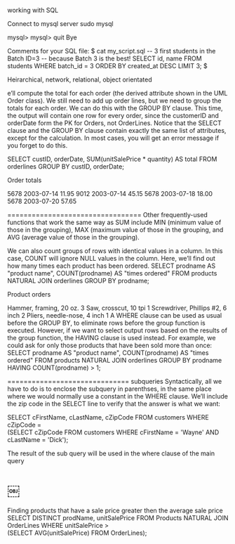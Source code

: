 working with SQL

Connect to mysql server 
sudo mysql


mysql>
mysql> quit
Bye




Comments for your SQL file:
$ cat my_script.sql
-- 3 first students in the Batch ID=3
-- because Batch 3 is the best!
SELECT id, name FROM students WHERE batch_id = 3 ORDER BY created_at DESC LIMIT 3;
$

Heirarchical, network, relational, object orientated


e’ll compute the total for each order (the derived attribute shown in the UML Order class). We still need to add up order lines, but we need to group the totals for each order. We can do this with the GROUP BY clause. This time, the output will contain one row for every order, since the customerID and orderDate form the PK for Orders, not OrderLines. Notice that the SELECT clause and the GROUP BY clause contain exactly the same list of attributes, except for the calculation. In most cases, you will get an error message if you forget to do this.

SELECT custID, orderDate, SUM(unitSalePrice * quantity) AS total
FROM orderlines
GROUP BY custID, orderDate;

Order totals
		
5678	2003-07-14	11.95
9012	2003-07-14	45.15
5678	2003-07-18	18.00
5678	2003-07-20	57.65

=================================
Other frequently-used functions that work the same way as SUM include MIN (minimum value of those in the grouping), MAX (maximum value of those in the grouping, and AVG (average value of those in the grouping).


We can also count groups of rows with identical values in a column. In this case, COUNT will ignore NULL values in the column. Here, we’ll find out how many times each product has been ordered.
        SELECT prodname AS "product name", 
           COUNT(prodname) AS "times ordered"
        FROM products NATURAL JOIN orderlines
        GROUP BY prodname;

Product orders
	
Hammer, framing, 20 oz.	3
Saw, crosscut, 10 tpi	1
Screwdriver, Phillips #2, 6 inch	2
Pliers, needle-nose, 4 inch	1
A WHERE clause can be used as usual before the GROUP BY, to eliminate rows before the group function is executed. However, if we want to select output rows based on the results of the group function, the HAVING clause is used instead. For example, we could ask for only those products that have been sold more than once:
        SELECT prodname AS "product name", 
           COUNT(prodname) AS "times ordered"
        FROM products NATURAL JOIN orderlines
        GROUP BY prodname
        HAVING COUNT(prodname) > 1;


==============================
subqueries
Syntactically, all we have to do is to enclose the subquery in parenthses, in the same place where we would normally use a constant in the WHERE clause. We’ll include the zip code in the SELECT line to verify that the answer is what we want:


SELECT cFirstName, cLastName, cZipCode
FROM customers
WHERE cZipCode =        
          (SELECT cZipCode
           FROM customers
           WHERE cFirstName = 'Wayne' AND cLastName = 'Dick');


The result of the sub query will be used in the where clause of the main query



￼
====================================
Finding products that have a sale price greater then the average sale price 
        SELECT DISTINCT prodName, unitSalePrice
        FROM Products NATURAL JOIN OrderLines
        WHERE unitSalePrice >        
          (SELECT AVG(unitSalePrice)
           FROM OrderLines);

